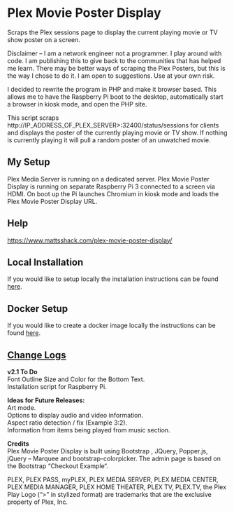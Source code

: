 # Plex Movie Poster Display
Scraps the Plex sessions page to display the current playing movie or TV show poster on a screen.

Disclaimer – I am a network engineer not a programmer. I play around with code. I am publishing this to give back to the communities that has helped me learn. There may be better ways of scraping the Plex Posters, but this is the way I chose to do it. I am open to suggestions. Use at your own risk.

I decided to rewrite the program in PHP and make it browser based. This allows me to have the Raspberry Pi boot to the desktop, automatically start a browser in kiosk mode, and open the PHP site.

This script scraps http://IP_ADDRESS_OF_PLEX_SERVER>:32400/status/sessions for clients and displays the poster of the currently playing movie or TV show. If nothing is currently playing it will pull a random poster of an unwatched movie.

## My Setup
Plex Media Server is running on a dedicated server.
Plex Movie Poster Display is running on separate Raspberry Pi 3 connected to a screen via HDMI. On boot up the Pi launches Chromium in kiosk mode and loads the Plex Movie Poster Display URL.

## Help
https://www.mattsshack.com/plex-movie-poster-display/

## Local Installation
If you would like to setup locally the installation instructions can be found [here](docs/Setup_local.md).

## Docker Setup
If you would like to create a docker image locally the instructions can be found [here](docs/Setup_docker.md).

## [Change Logs](documentation/ChangeLogs.md)

**v2.1 To Do**\
Font Outline Size and Color for the Bottom Text.\
Installation script for Raspberry Pi.

**Ideas for Future Releases:**\
Art mode.\
Options to display audio and video information.\
Aspect ratio detection / fix (Example 3:2).\
Information from items being played from music section.

**Credits**\
Plex Movie Poster Display is built using Bootstrap , JQuery, Popper.js, jQuery – Marquee and bootstrap-colorpicker. The admin page is based on the Bootstrap “Checkout Example“.

PLEX, PLEX PASS, myPLEX, PLEX MEDIA SERVER, PLEX MEDIA CENTER, PLEX MEDIA MANAGER, PLEX HOME THEATER, PLEX TV, PLEX.TV, the Plex Play Logo (“>” in stylized format) are trademarks that are the exclusive property of Plex, Inc.